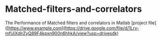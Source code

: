 # Matched-filters-and-correlators
The Performance of Matched filters and correlators in Matlab
[project file]([https://www.example.com](https://drive.google.com/file/d/1Lrv-mfUiXdIrZyQ89F4kpxn900n6hhkA/view?usp=drivesdk)
